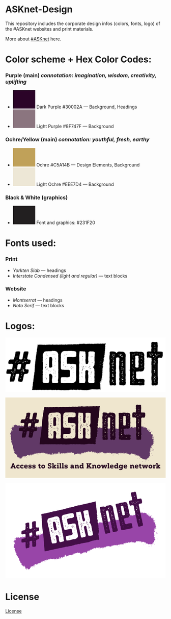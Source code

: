 # ASKnet-Design
This repository includes the corporate design infos (colors, fonts, logo) of the #ASKnet websites and print materials.

More about [#ASKnet](https://asknet.community/) here.

# **Color scheme + Hex Color Codes:**

### Purple (main) *connotation: imagination, wisdom, creativity, uplifting*

* ![#30002A](color-codes/30002A.png) Dark Purple #30002A — Background, Headings
* ![#8F747F](color-codes/8F747F.png) Light Purple #8F747F — Background

### Ochre/Yellow (main) *connotation: youthful, fresh, earthy*

* ![#C5A14B](color-codes/C5A14B.png) Ochre #C5A14B — Design Elements, Background
* ![#EEE7D4](color-codes/EEE7D4.png) Light Ochre #EEE7D4 — Background

### Black & White (graphics)

* ![#231F20](color-codes/231F20.png) Font and graphics: #231F20 

# **Fonts used:**

### Print

* *Yorkten Slab* — headings
* *Interstate Condensed (light and regular)* — text blocks

### Website

* *Montserrat* — headings
* *Noto Serif* — text blocks

# **Logos:**

![asknet-logo](logos/asknet-logo.png) 

![asknet-banner](logos/ASKnet_banner_03_2023.png)

![asknet-logo-variant](logos/ASKnet_backpack_graphic_08_2023.png)

# License
[License](https://github.com/opencultureagency/Open-Documentation-Guide/blob/master/LICENSE.md)
